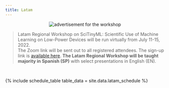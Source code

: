 ```yaml
---
title: Latam
---
```


<figure class="figure">
  <center>
  <img src="{{ site.baseurl }}/assets/coverLatam.png" alt="advertisement for the workshop" class="vid-fluid rounded center">
  </center>
</figure>

>Latam Regional Workshop on SciTinyML: Scientific Use of Machine Learning on Low-Power Devices will be run virtually from July 11-15, 2022. <br> The Zoom link will be sent out to all registered attendees. The sign-up link is [available here](https://indico.ictp.it/event/9811/). <b>The Latam Regional Workshop will be taught majority in Spanish (SP)</b> with select presentations in English (EN).


<div id = "LOCAL_TIME"></div><br/>

{% include schedule_table table_data = site.data.latam_schedule %}

<script>
  // top time
  var start = new Date('10/18/2021 1:00:00 PM GMT');
  var end = new Date('10/18/2021 4:00:00 PM GMT');
  var localTime = start.toLocaleTimeString([], {timeStyle: 'short'}) + " to " + end.toLocaleTimeString([], {timeStyle: 'short'});
  var startString = "The workshop will run each day from <b>1:00 PM to 5:00 PM GMT (and until 5:00 PM GMT on Friday) which is "
  var endString = " in your local timezone</b> (according to your computer system time). As a reference, the Workshop will start at 9:00 AM (Boston/Santiago); 10:00 AM (Buenos Aires/Brasilia). Times below adjusted to that time zone. <b>Note that the last hour (Office Hour) is optional and can be used by attendants to solve doubts with Teacher Assistants (TAs)</b>. Exact timing and topics subject to change."
  document.getElementById('LOCAL_TIME').innerHTML = startString + localTime + endString;
  
  // all times
  var timeElements = document.getElementsByClassName("GMT_TIME");
  for (var i = 0; i < timeElements.length; i++) {
    dateStr = '10/18/2021 ' + timeElements[i].innerHTML + ' UTC'
    var gmt_time = new Date(dateStr);
    timeElements[i].innerHTML = gmt_time.toLocaleTimeString([], {timeStyle: 'short'})
  }
</script>

